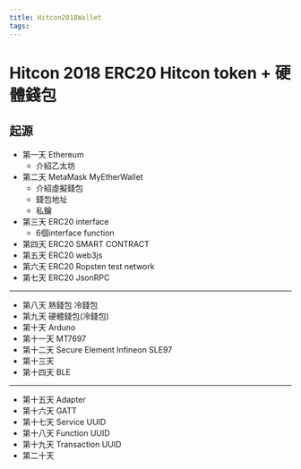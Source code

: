 ```yaml
---
title: Hitcon2018Wallet
tags:
---
```

# Hitcon 2018 ERC20 Hitcon token + 硬體錢包

## 起源

- 第一天 Ethereum
  - 介紹乙太坊
- 第二天 MetaMask MyEtherWallet
  - 介紹虛擬錢包
  - 錢包地址
  - 私鑰 
- 第三天 ERC20 interface
  - 6個interface function
- 第四天 ERC20 SMART CONTRACT
- 第五天 ERC20 web3js
- 第六天 ERC20 Ropsten test network
- 第七天 ERC20 JsonRPC
---
- 第八天 熱錢包 冷錢包
- 第九天 硬體錢包(冷錢包)
- 第十天 Arduno
- 第十一天 MT7697
- 第十二天 Secure Element Infineon SLE97
- 第十三天 
- 第十四天 BLE
---
- 第十五天 Adapter
- 第十六天 GATT
- 第十七天 Service UUID
- 第十八天 Function UUID
- 第十九天 Transaction UUID
- 第二十天 
